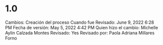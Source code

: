 # 1.0

Cambios: Creación del proceso
Cuando fue Revisado: June 9, 2022 6:28 PM
Fecha de  versión: May 5, 2022 4:42 PM
Quien hizo el cambio: Michelle Aylin Calzada Montes
Revisado: Yes
Revisado por: Paola Adriana Millares Forno